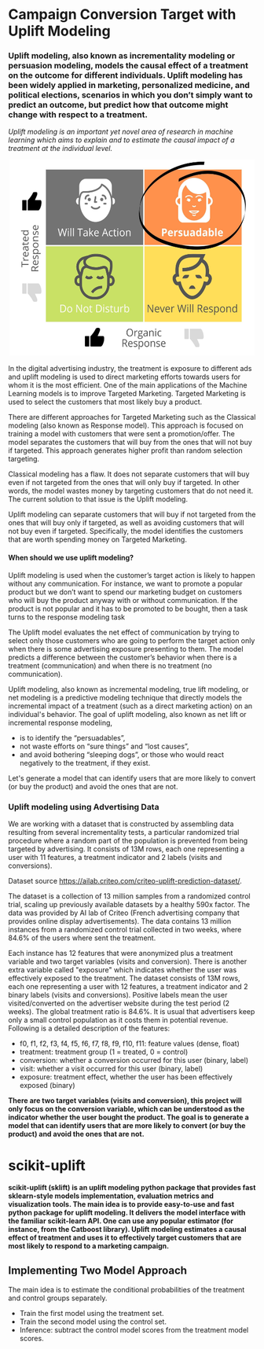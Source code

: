# Campaign Conversion Target with Uplift Modeling

### Uplift modeling, also known as incrementality modeling or persuasion modeling, models the causal effect of a treatment on the outcome for different individuals. Uplift modeling has been widely applied in marketing, personalized medicine, and political elections, scenarios in which you don’t simply want to predict an outcome, but predict how that outcome might change with respect to a treatment.

*Uplift modeling is an important yet novel area of research in machine learning which aims to explain and to estimate the causal impact of a treatment at the individual level.*
<p align="center">
  <img src="/uplift-treatmentvsresponse.jpg" width="500" height="400">
 </p>

In the digital advertising industry, the treatment is exposure to different ads and uplift modeling is used to direct marketing efforts towards users for whom it is the most efficient. One of the main applications of the Machine Learning models is to improve Targeted Marketing. Targeted Marketing is used to select the customers that most likely buy a product.

There are different approaches for Targeted Marketing such as the Classical modeling (also known as Response model). This approach is focused on training a model with customers that were sent a promotion/offer. The model separates the customers that will buy from the ones that will not buy if targeted. This approach generates higher profit than random selection targeting.

Classical modeling has a flaw. It does not separate customers that will buy even if not targeted from the ones that will only buy if targeted. In other words, the model wastes money by targeting customers that do not need it. The current solution to that issue is the Uplift modeling.

Uplift modeling can separate customers that will buy if not targeted from the ones that will buy only if targeted, as well as avoiding customers that will not buy even if targeted. Specifically, the model identifies the customers that are worth spending money on Targeted Marketing.

#### When should we use uplift modeling?
Uplift modeling is used when the customer’s target action is likely to happen without any communication. For instance, we want to promote a popular product but we don’t want to spend our marketing budget on customers who will buy the product anyway with or without communication. If the product is not popular and it has to be promoted to be bought, then a task turns to the response modeling task

The Uplift model evaluates the net effect of communication by trying to select only those customers who are going to perform the target action only when there is some advertising exposure presenting to them. The model predicts a difference between the customer’s behavior when there is a treatment (communication) and when there is no treatment (no communication).

Uplift modeling, also known as incremental modeling, true lift modeling, or net modeling is a predictive modeling technique that directly models the incremental impact of a treatment (such as a direct marketing action) on an individual's behavior.
The goal of uplift modeling, also known as net lift or incremental response modeling,
- is to identify the “persuadables”,
- not waste efforts on “sure things” and “lost causes”,
- and avoid bothering “sleeping dogs”, or those who would react negatively to the treatment, if they exist.

Let's generate a model that can identify users that are more likely to convert (or buy the product) and avoid the ones that are not.

### Uplift modeling using Advertising Data
We are working with a dataset that is constructed by assembling data resulting from several incrementality tests, a particular randomized trial procedure where a random part of the population is prevented from being targeted by advertising. It consists of 13M rows, each one representing a user with 11 features, a treatment indicator and 2 labels (visits and conversions).

Dataset source https://ailab.criteo.com/criteo-uplift-prediction-dataset/.

The dataset is a collection of 13 million samples from a randomized control trial, scaling up previously available datasets by a healthy 590x factor.
The data was provided by AI lab of Criteo (French advertising company that provides online display advertisements). The data contains 13 million instances from a randomized control trial collected in two weeks, where 84.6% of the users where sent the treatment.

Each instance has 12 features that were anonymized plus a treatment variable and two target variables (visits and conversion). There is another extra variable called "exposure" which indicates whether the user was effectively exposed to the treatment. The dataset consists of 13M rows, each one representing a user with 12 features, a treatment indicator and 2 binary labels (visits and conversions). Positive labels mean the user visited/converted on the advertiser website during the test period (2 weeks). The global treatment ratio is 84.6%. It is usual that advertisers keep only a small control population as it costs them in potential revenue. Following is a detailed description of the features:

- f0, f1, f2, f3, f4, f5, f6, f7, f8, f9, f10, f11: feature values (dense, float)
- treatment: treatment group (1 = treated, 0 = control)
- conversion: whether a conversion occurred for this user (binary, label)
- visit: whether a visit occurred for this user (binary, label)
- exposure: treatment effect, whether the user has been effectively exposed (binary)

**There are two target variables (visits and conversion), this project will only focus on the conversion variable, which can be understood as the indicator whether the user bought the product.
The goal is to generate a model that can identify users that are more likely to convert (or buy the product) and avoid the ones that are not.**

# scikit-uplift

**scikit-uplift (sklift) is an uplift modeling python package that provides fast sklearn-style models implementation, evaluation metrics and visualization tools.
The main idea is to provide easy-to-use and fast python package for uplift modeling. It delivers the model interface with the familiar scikit-learn API. One can use any popular estimator (for instance, from the Catboost library).
Uplift modeling estimates a causal effect of treatment and uses it to effectively target customers that are most likely to respond to a marketing campaign.**

## Implementing Two Model Approach
The main idea is to estimate the conditional probabilities of the treatment and control groups separately.
- Train the first model using the treatment set.
- Train the second model using the control set.
- Inference: subtract the control model scores from the treatment model scores.
